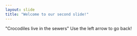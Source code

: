 ```yaml
---
layout: slide
title: "Welcome to our second slide!"
---
```

"Сrocodiles live in the sewers"
Use the left arrow to go back!
